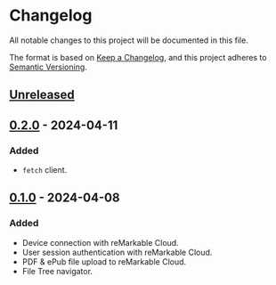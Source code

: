 # Changelog

All notable changes to this project will be documented in this file.

The format is based on [Keep a Changelog](https://keepachangelog.com/en/1.1.0/),
and this project adheres to [Semantic Versioning](https://semver.org/spec/v2.0.0.html).

## [Unreleased]

## [0.2.0] - 2024-04-11

### Added

- `fetch` client.

## [0.1.0] - 2024-04-08

### Added
- Device connection with reMarkable Cloud.
- User session authentication with reMarkable Cloud.
- PDF & ePub file upload to reMarkable Cloud.
- File Tree navigator.

[unreleased]: https://github.com/Alberto-Writes-Typescript/a-remarkable-js-sdk/compare/v0.2.0...HEAD
[0.2.0]: https://github.com/Alberto-Writes-Typescript/a-remarkable-js-sdk/compare/v0.1.0...v0.2.0
[0.1.0]: https://github.com/Alberto-Writes-Typescript/a-remarkable-js-sdk/releases/tag/v0.1.0